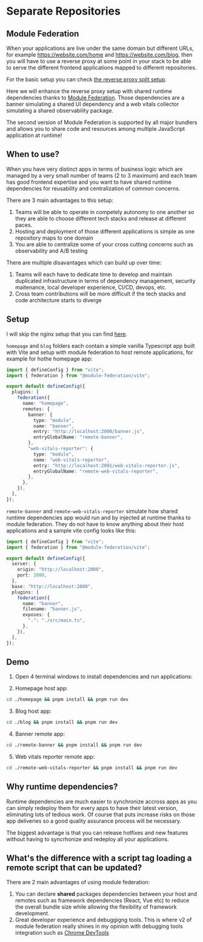 # Separate Repositories

## Module Federation

When your applications are live under the same domain but different URLs, for example https://website.com/home and https://website.com/blog, then you will have to use a reverse proxy at some point in your stack to be able to serve the different frontend applications mapped to different repositories.

For the basic setup you can check [the reverse proxy split setup](../reverse-proxy-split/).

Here we will enhance the reverse proxy setup with shared runtime dependencies thanks to [Module Federation](https://module-federation.io/guide/start/index.html). Those dependencies are a banner simulating a shared UI dependency and a web vitals collector simulating a shared observability package.

The second version of Module Federation is supported by all major bundlers and allows you to share code and resources among multiple JavaScript application at runtime!

## When to use?

When you have very distinct apps in terms of business logic which are managed by a very small number of teams (2 to 3 maximum) and each team has good frontend expertise and you want to have shared runtime dependencies for reusability and centralization of common concerns.

There are 3 main advantages to this setup:

1. Teams will be able to operate in competely autonomy to one another so they are able to choose different tech stacks and release at different paces.
2. Hosting and deployment of those different applications is simple as one repository maps to one domain
3. You are able to centralize some of your cross cutting concerns such as observability and A/B testing

There are multiple disavantages which can build up over time:

1. Teams will each have to dedicate time to develop and maintain duplicated infrastructure in terms of dependency management, security maitenance, local developer experience, CI/CD, devops, etc.
2. Cross team contributions will be more difficult if the tech stacks and code architecture starts to diverge

## Setup

I will skip the nginx setup that you can find [here](../reverse-proxy-split/).

`homepage` and `blog` folders each contain a simple vanilla Typescript app built with Vite and setup with module federation to host remote applications, for example for hothe homepage app:

```typescript
import { defineConfig } from "vite";
import { federation } from "@module-federation/vite";

export default defineConfig({
  plugins: [
    federation({
      name: "homepage",
      remotes: {
        banner: {
          type: "module",
          name: "banner",
          entry: "http://localhost:2000/banner.js",
          entryGlobalName: "remote-banner",
        },
        "web-vitals-reporter": {
          type: "module",
          name: "web-vitals-reporter",
          entry: "http://localhost:2001/web-vitals-reporter.js",
          entryGlobalName: "remote-web-vitals-reporter",
        },
      },
    }),
  ],
});
```

`remote-banner` and `remote-web-vitals-reporter` simulate how shared runtime dependencies app would run and by injected at runtime thanks to module federation. They do not have to know anything about their host applications and a sample vite config looks like this:

```typescript
import { defineConfig } from "vite";
import { federation } from "@module-federation/vite";

export default defineConfig({
  server: {
    origin: "http://localhost:2000",
    port: 2000,
  },
  base: "http://localhost:2000",
  plugins: [
    federation({
      name: "banner",
      filename: "banner.js",
      exposes: {
        ".": "./src/main.ts",
      },
    }),
  ],
});
```

## Demo

1. Open 4 terminal windows to install dependencies and run applications:

2. Homepage host app:

```bash
cd ./homepage && pnpm install && pnpm run dev
```

3. Blog host app:

```bash
cd ./blog && pnpm install && pnpm run dev
```

4. Banner remote app:

```bash
cd ./remote-banner && pnpm install && pnpm run dev
```

5. Web vitals reporter remote app:

```bash
cd ./remote-web-vitals-reporter && pnpm install && pnpm run dev
```

## Why runtime dependencies?

Runtime dependencies are much easier to synchronize accross apps as you can simply redeploy them for every apps to have their latest version, eliminating lots of tedious work. Of course that puts increase risks on those app deliveries so a good quality assurance process will be necessary.

The biggest advantage is that you can release hotfixes and new features without having to syncrhonize and redeploy all your applications.

## What's the difference with a script tag loading a remote script that can be updated?

There are 2 main advantages of using module federation:

1. You can declare **shared** packages dependencies between your host and remotes such as framework dependencies (React, Vue etc) to reduce the overall bundle size while allowing the flexibility of framework development.
2. Great developer experience and debuggigng tools. This is where v2 of module federation really shines in my opinion with debugging tools integration such as [Chrome DevTools](https://module-federation.io/guide/basic/chrome-devtool.html)
